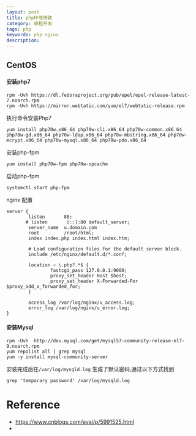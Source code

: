 ```yaml
---
layout: post
title: php环境搭建
category: 编程开发
tags: php
keywords: php nginx
description: 
---
```


## CentOS

#### 安装php7

```
rpm -Uvh https://dl.fedoraproject.org/pub/epel/epel-release-latest-7.noarch.rpm
rpm -Uvh https://mirror.webtatic.com/yum/el7/webtatic-release.rpm
```

执行命令安装Php7

```
yum install php70w.x86_64 php70w-cli.x86_64 php70w-common.x86_64 php70w-gd.x86_64 php70w-ldap.x86_64 php70w-mbstring.x86_64 php70w-mcrypt.x86_64 php70w-mysql.x86_64 php70w-pdo.x86_64
```

安装php-fpm

```
yum install php70w-fpm php70w-opcache
```

启动php-fpm

```
systemctl start php-fpm
```

nginx 配置

```
server {
        listen       80;
       # listen       [::]:80 default_server;
        server_name  u.domain.com
        root         /root/html;
        index index.php index.html index.htm;

        # Load configuration files for the default server block.
        include /etc/nginx/default.d/*.conf;

        location ~ \.php?.*$ {
                fastcgi_pass 127.0.0.1:9000;
                proxy_set_header Host $host;
                proxy_set_header X-Forwarded-For $proxy_add_x_forwarded_for;
        }

        access_log /var/log/nginx/u_access.log;
        error_log /var/log/nginx/u_error.log;
}
```
#### 安装Mysql

```
rpm -Uvh  http://dev.mysql.com/get/mysql57-community-release-el7-9.noarch.rpm
yum repolist all | grep mysql
yum -y install mysql-community-server
```

安装完成后在`/var/log/mysqld.log` 生成了默认密码,通过以下方式找到

```
grep 'temporary password' /var/log/mysqld.log
```

# Reference

* <https://www.cnblogs.com/evai/p/5991525.html>
* 

